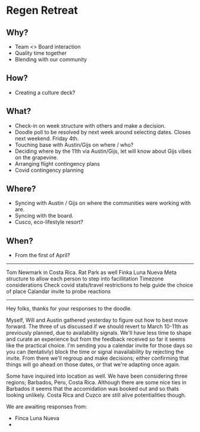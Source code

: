 
# Regen Retreat


## Why?
- Team <> Board interaction
- Quality time together
- Blending with our community

## How?
- Creating a culture deck?

## What?
- Check-in on week structure with others and make a decision.
- Doodle poll to be resolved by next week around selecting dates. Closes next weekend. Friday 4th.
- Touching base with Austin/Gijs on where / who?
- Deciding where by the 11th via Austin/Gijs, let will know about Gijs vibes on the grapevine. 
- Arranging flight contingency plans
- Covid contingency planning

## Where?
- Syncing with Austin / Gijs on where the communities were working with are. 
- Syncing with the board.
- Cusco, eco-lifestyle resort?

## When?
- From the first of April?


--- 
Tom Newmark in Costa Rica. Rat Park as well
Finka Luna Nueva
Meta structure to allow each person to step into facillitation
Timezone considerations
Check covid stats/travel restrictions to help guide the choice of place
Calandar invite to probe reactions

---

Hey folks, thanks for your responses to the doodle.  

Myself, Will and Austin gathered yesterday to figure out how to best move forward. The three of us discussed if we should revert to March 10-11th as previously planned, due to availability signals. We'll have less time to shape and curate an experience but from the feedback received so far it seems like the practical choice. I'm sending you a calendar invite for those days so you can (tentativly) block the time or signal inavailability by rejecting the invite. From there we'll regroup and make decisions; either confirming that things will go ahead on those dates, or that we're adapting once again. 

Some have inquired into location as well. We have been considering three regions; Barbados, Peru, Costa Rica. Although there are some nice ties in Barbados it seems that the accomidation was booked out and so thats looking unlikely. Costa Rica and Cuzco are still alive potentialities though. 

We are awaiting responses from:
- Finca Luna Nueva
- 